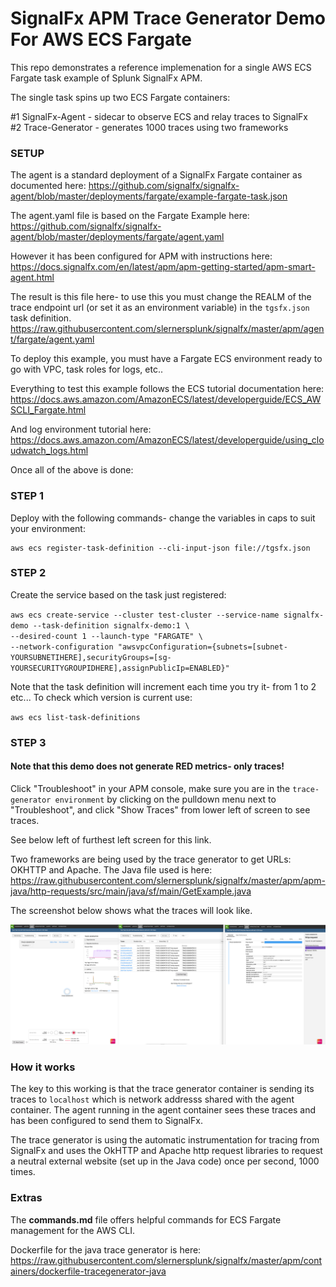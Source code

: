 # SignalFx APM Trace Generator Demo For AWS ECS Fargate

This repo demonstrates a reference implemenation for a single AWS ECS Fargate task example of Splunk SignalFx APM.

The single task spins up two ECS Fargate containers:

#1 SignalFx-Agent - sidecar to observe ECS and relay traces to SignalFx   
#2 Trace-Generator - generates 1000 traces using two frameworks   

### SETUP
The agent is a standard deployment of a SignalFx Fargate container as documented here:
https://github.com/signalfx/signalfx-agent/blob/master/deployments/fargate/example-fargate-task.json

The agent.yaml file is based on the Fargate Example here:
https://github.com/signalfx/signalfx-agent/blob/master/deployments/fargate/agent.yaml

However it has been configured for APM with instructions here:
https://docs.signalfx.com/en/latest/apm/apm-getting-started/apm-smart-agent.html

The result is this file here- to use this you must change the REALM of the trace endpoint url (or set it as an environment variable) in the `tgsfx.json` task definition.
https://raw.githubusercontent.com/slernersplunk/signalfx/master/apm/agent/fargate/agent.yaml

To deploy this example, you must have a Fargate ECS environment ready to go with VPC, task roles for logs, etc..

Everything to test this example follows the ECS tutorial documentation here:
https://docs.aws.amazon.com/AmazonECS/latest/developerguide/ECS_AWSCLI_Fargate.html

And log environment tutorial here:
https://docs.aws.amazon.com/AmazonECS/latest/developerguide/using_cloudwatch_logs.html

Once all of the above is done:

### STEP 1
Deploy with the following commands- change the variables in caps to suit your environment:
```
aws ecs register-task-definition --cli-input-json file://tgsfx.json
```
### STEP 2
Create the service based on the task just registered:    

`aws ecs create-service --cluster test-cluster --service-name signalfx-demo --task-definition signalfx-demo:1 \`    
`--desired-count 1 --launch-type "FARGATE" \`    
`--network-configuration "awsvpcConfiguration={subnets=[subnet-YOURSUBNETIHERE],securityGroups=[sg-YOURSECURITYGROUPIDHERE],assignPublicIp=ENABLED}"`    

Note that the task definition will increment each time you try it- from 1 to 2 etc... 
To check which version is current use:

`aws ecs list-task-definitions`

### STEP 3

#### Note that this demo does not generate RED metrics- only traces! 

Click "Troubleshoot" in your APM console, make sure you are in the `trace-generator environment` by clicking on the pulldown menu next to "Troubleshoot", and click "Show Traces" from lower left of screen to see traces. 

See below left of furthest left screen for this link.

Two frameworks are being used by the trace generator to get URLs: OKHTTP and Apache.
The Java file used is here: https://raw.githubusercontent.com/slernersplunk/signalfx/master/apm/apm-java/http-requests/src/main/java/sf/main/GetExample.java

The screenshot below shows what the traces will look like.

![Screenshot](apm-screen.png)

### How it works

The key to this working is that the trace generator container is sending its traces to ```localhost``` which is network addresss shared with the agent container. The agent running in the agent container sees these traces and has been configured to send them to SignalFx.

The trace generator is using the automatic instrumentation for tracing from SignalFx and uses the OkHTTP and Apache http request libraries to request a neutral external website (set up in the Java code) once per second, 1000 times.

### Extras

The **commands.md** file offers helpful commands for ECS Fargate management for the AWS CLI.

Dockerfile for the java trace generator is here: https://raw.githubusercontent.com/slernersplunk/signalfx/master/apm/containers/dockerfile-tracegenerator-java
